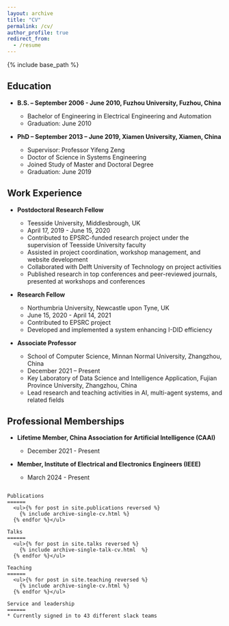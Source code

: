 ```yaml
---
layout: archive
title: "CV"
permalink: /cv/
author_profile: true
redirect_from:
  - /resume
---
```


{% include base_path %}


## Education

- **B.S. – September 2006 - June 2010, Fuzhou University, Fuzhou, China**
  - Bachelor of Engineering in Electrical Engineering and Automation
  - Graduation: June 2010

- **PhD – September 2013 – June 2019, Xiamen University, Xiamen, China**
  - Supervisor: Professor Yifeng Zeng
  - Doctor of Science in Systems Engineering
  - Joined Study of Master and Doctoral Degree
  - Graduation: June 2019

## Work Experience

- **Postdoctoral Research Fellow**
  - Teesside University, Middlesbrough, UK
  - April 17, 2019 - June 15, 2020
  - Contributed to EPSRC-funded research project under the supervision of Teesside University faculty
  - Assisted in project coordination, workshop management, and website development
  - Collaborated with Delft University of Technology on project activities
  - Published research in top conferences and peer-reviewed journals, presented at workshops and conferences

- **Research Fellow**
  - Northumbria University, Newcastle upon Tyne, UK
  - June 15, 2020 - April 14, 2021
  - Contributed to EPSRC project
  - Developed and implemented a system enhancing I-DID efficiency

- **Associate Professor**
  - School of Computer Science, Minnan Normal University, Zhangzhou, China
  - December 2021 – Present
  - Key Laboratory of Data Science and Intelligence Application, Fujian Province University, Zhangzhou, China
  - Lead research and teaching activities in AI, multi-agent systems, and related fields

## Professional Memberships

- **Lifetime Member, China Association for Artificial Intelligence (CAAI)**
  - December 2021 - Present

- **Member, Institute of Electrical and Electronics Engineers (IEEE)**
  - March 2024 - Present
```

Publications
======
  <ul>{% for post in site.publications reversed %}
    {% include archive-single-cv.html %}
  {% endfor %}</ul>
  
Talks
======
  <ul>{% for post in site.talks reversed %}
    {% include archive-single-talk-cv.html  %}
  {% endfor %}</ul>
  
Teaching
======
  <ul>{% for post in site.teaching reversed %}
    {% include archive-single-cv.html %}
  {% endfor %}</ul>
  
Service and leadership
======
* Currently signed in to 43 different slack teams
